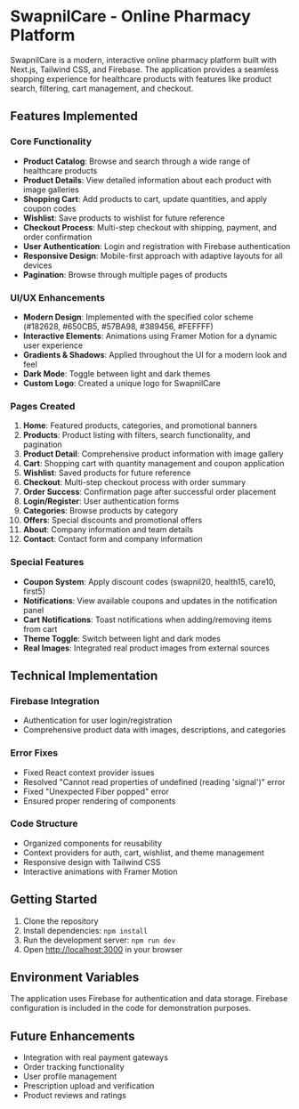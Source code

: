 # SwapnilCare - Online Pharmacy Platform

SwapnilCare is a modern, interactive online pharmacy platform built with Next.js, Tailwind CSS, and Firebase. The application provides a seamless shopping experience for healthcare products with features like product search, filtering, cart management, and checkout.

## Features Implemented

### Core Functionality
- **Product Catalog**: Browse and search through a wide range of healthcare products
- **Product Details**: View detailed information about each product with image galleries
- **Shopping Cart**: Add products to cart, update quantities, and apply coupon codes
- **Wishlist**: Save products to wishlist for future reference
- **Checkout Process**: Multi-step checkout with shipping, payment, and order confirmation
- **User Authentication**: Login and registration with Firebase authentication
- **Responsive Design**: Mobile-first approach with adaptive layouts for all devices
- **Pagination**: Browse through multiple pages of products

### UI/UX Enhancements
- **Modern Design**: Implemented with the specified color scheme (#182628, #650CB5, #57BA98, #389456, #FEFFFF)
- **Interactive Elements**: Animations using Framer Motion for a dynamic user experience
- **Gradients & Shadows**: Applied throughout the UI for a modern look and feel
- **Dark Mode**: Toggle between light and dark themes
- **Custom Logo**: Created a unique logo for SwapnilCare

### Pages Created
1. **Home**: Featured products, categories, and promotional banners
2. **Products**: Product listing with filters, search functionality, and pagination
3. **Product Detail**: Comprehensive product information with image gallery
4. **Cart**: Shopping cart with quantity management and coupon application
5. **Wishlist**: Saved products for future reference
6. **Checkout**: Multi-step checkout process with order summary
7. **Order Success**: Confirmation page after successful order placement
8. **Login/Register**: User authentication forms
9. **Categories**: Browse products by category
10. **Offers**: Special discounts and promotional offers
11. **About**: Company information and team details
12. **Contact**: Contact form and company information

### Special Features
- **Coupon System**: Apply discount codes (swapnil20, health15, care10, first5)
- **Notifications**: View available coupons and updates in the notification panel
- **Cart Notifications**: Toast notifications when adding/removing items from cart
- **Theme Toggle**: Switch between light and dark modes
- **Real Images**: Integrated real product images from external sources

## Technical Implementation

### Firebase Integration
- Authentication for user login/registration
- Comprehensive product data with images, descriptions, and categories

### Error Fixes
- Fixed React context provider issues
- Resolved "Cannot read properties of undefined (reading 'signal')" error
- Fixed "Unexpected Fiber popped" error
- Ensured proper rendering of components

### Code Structure
- Organized components for reusability
- Context providers for auth, cart, wishlist, and theme management
- Responsive design with Tailwind CSS
- Interactive animations with Framer Motion

## Getting Started

1. Clone the repository
2. Install dependencies: `npm install`
3. Run the development server: `npm run dev`
4. Open [http://localhost:3000](http://localhost:3000) in your browser

## Environment Variables
The application uses Firebase for authentication and data storage. Firebase configuration is included in the code for demonstration purposes.

## Future Enhancements
- Integration with real payment gateways
- Order tracking functionality
- User profile management
- Prescription upload and verification
- Product reviews and ratings

